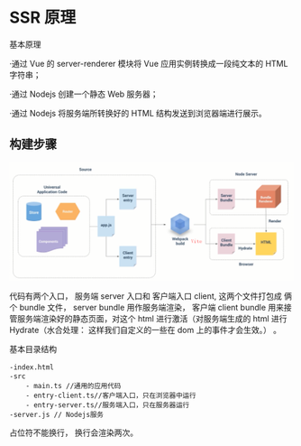 # SSR 原理

基本原理

·通过 Vue 的 server-renderer 模块将 Vue 应用实例转换成一段纯文本的 HTML 字符串；

·通过 Nodejs 创建一个静态 Web 服务器；

·通过 Nodejs 将服务端所转换好的 HTML 结构发送到浏览器端进行展示。

## 构建步骤

<img  src="./img/1ssr.png" />

代码有两个入口， 服务端 server 入口和 客户端入口 client, 这两个文件打包成 俩个 bundle 文件， server bundle 用作服务端渲染， 客户端 client bundle 用来接管服务端渲染好的静态页面，对这个 html 进行激活（对服务端生成的 html 进行 Hydrate（水合处理： 这样我们自定义的一些在 dom 上的事件才会生效。） 。

基本目录结构

    -index.html
    -src
        - main.ts //通用的应用代码
        - entry-client.ts//客户端入口，只在浏览器中运行
        - entry-server.ts//服务端入口，只在服务器运行
    -server.js // Nodejs服务

占位符不能换行， 换行会渲染两次。
